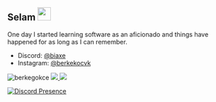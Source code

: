 ## Selam <img src="https://cdn.discordapp.com/emojis/821902374531760129.gif?v=1" width="30px">


One day I started learning software as an aficionado and things have happened for as long as I can remember.

- Discord: [@biaxe](https://discord.com/users/347092047791915019)
- Instagram: [@berkekocvk](https://instagram.com/berkekocvk)

<img src="https://komarev.com/ghpvc/?username=berkegokce&label=Ziyaretçi%20Sayısı&color=3bb94e" alt="berkegokce" />


<a href="https://github.com/berkegokce">
  <img src="https://github-readme-stats.vercel.app/api?username=berkegokce&count_private=true&hide_border=true&show_icons=true&include_all_commits=true&bg_color=0d1117&title_color=df761c&text_color=FFFFFF&icon_color=df761c">
<img src="https://github-readme-stats.vercel.app/api/top-langs/?username=berkegokce&layout=compact&theme=nord&hide_border=true&bg_color=0d1117&border_radius=6&title_color=df761c">
</a>

[![Discord Presence](https://lanyard-profile-readme.vercel.app/api/638371960249909249?theme=light&bg=ffc8ec&animated=false&hideDiscrim=false&borderRadius=30px)](https://discord.com/users/638371960249909249)

